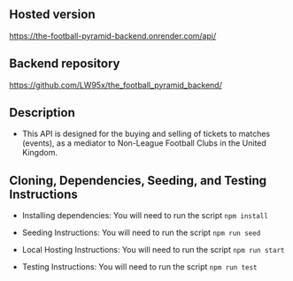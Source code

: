 ## Hosted version

https://the-football-pyramid-backend.onrender.com/api/

## Backend repository

https://github.com/LW95x/the_football_pyramid_backend/

## Description

- This API is designed for the buying and selling of tickets to matches (events), as a mediator to Non-League Football Clubs in the United Kingdom.

## Cloning, Dependencies, Seeding, and Testing Instructions

- Installing dependencies: You will need to run the script ```npm install```

- Seeding Instructions: You will need to run the script ```npm run seed```

- Local Hosting Instructions: You will need to run the script ```npm run start```

- Testing Instructions: You will need to run the script ```npm run test```
